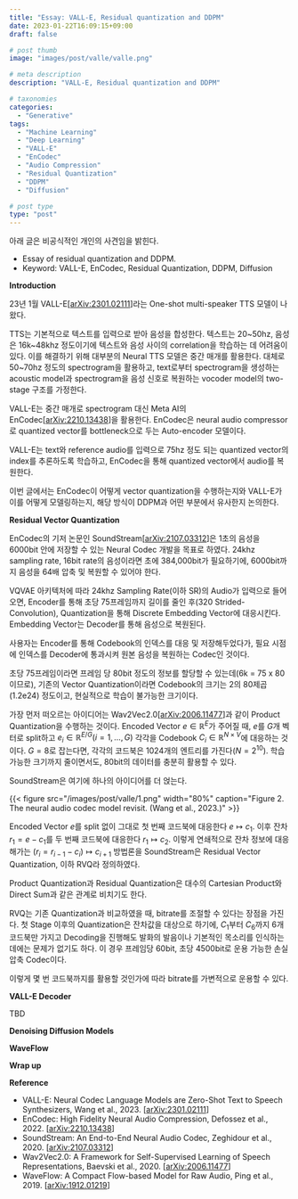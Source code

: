 ```yaml
---
title: "Essay: VALL-E, Residual quantization and DDPM"
date: 2023-01-22T16:09:15+09:00
draft: false

# post thumb
image: "images/post/valle/valle.png"

# meta description
description: "VALL-E, Residual quantization and DDPM"

# taxonomies
categories:
  - "Generative"
tags:
  - "Machine Learning"
  - "Deep Learning"
  - "VALL-E"
  - "EnCodec"
  - "Audio Compression"
  - "Residual Quantization"
  - "DDPM"
  - "Diffusion"

# post type
type: "post"
---
```


아래 글은 비공식적인 개인의 사견임을 밝힌다.

- Essay of residual quantization and DDPM.
- Keyword: VALL-E, EnCodec, Residual Quantization, DDPM, Diffusion

**Introduction**

23년 1월 VALL-E[[arXiv:2301.02111](https://arxiv.org/abs/2301.02111)]라는 One-shot multi-speaker TTS 모델이 나왔다. 

TTS는 기본적으로 텍스트를 입력으로 받아 음성을 합성한다. 텍스트는 20~50hz, 음성은 16k~48khz 정도이기에 텍스트와 음성 사이의 correlation을 학습하는 데 어려움이 있다. 이를 해결하기 위해 대부분의 Neural TTS 모델은 중간 매개를 활용한다. 대체로 50~70hz 정도의 spectrogram을 활용하고, text로부터 spectrogram을 생성하는 acoustic model과 spectrogram을 음성 신호로 복원하는 vocoder model의 two-stage 구조를 가정한다.

VALL-E는 중간 매개로 spectrogram 대신 Meta AI의 EnCodec[[arXiv:2210.13438](https://arxiv.org/abs/2210.13438)]을 활용한다. EnCodec은 neural audio compressor로 quantized vector를 bottleneck으로 두는 Auto-encoder 모델이다.

VALL-E는 text와 reference audio를 입력으로 75hz 정도 되는 quantized vector의 index를 추론하도록 학습하고, EnCodec을 통해 quantized vector에서 audio를 복원한다.

이번 글에서는 EnCodec이 어떻게 vector quantization을 수행하는지와 VALL-E가 이를 어떻게 모델링하는지, 해당 방식이 DDPM과 어떤 부분에서 유사한지 논의한다.

**Residual Vector Quantization**

EnCodec의 기저 논문인 SoundStream[[arXiv:2107.03312](https://arxiv.org/abs/2107.03312)]은 1초의 음성을 6000bit 안에 저장할 수 있는 Neural Codec 개발을 목표로 하였다. 24khz sampling rate, 16bit rate의 음성이라면 초에 384,000bit가 필요하기에, 6000bit까지 음성을 64배 압축 및 복원할 수 있어야 한다.

VQVAE 아키텍처에 따라 24khz Sampling Rate(이하 SR)의 Audio가 입력으로 들어오면, Encoder를 통해 초당 75프레임까지 길이를 줄인 후(320 Strided-Convolution), Quantization을 통해 Discrete Embedding Vector에 대응시킨다. Embedding Vector는 Decoder를 통해 음성으로 복원된다.

사용자는 Encoder를 통해 Codebook의 인덱스를 대응 및 저장해두었다가, 필요 시점에 인덱스를 Decoder에 통과시켜 원본 음성을 복원하는 Codec인 것이다.

초당 75프레임이라면 프레임 당 80bit 정도의 정보를 할당할 수 있는데(6k = 75 x 80이므로), 기존의 Vector Quantization이라면 Codebook의 크기는 2의 80제곱(1.2e24) 정도이고, 현실적으로 학습이 불가능한 크기이다.

가장 먼저 떠오르는 아이디어는 Wav2Vec2.0[[arXiv:2006.11477](https://arxiv.org/abs/2006.11477)]과 같이 Product Quantization을 수행하는 것이다. Encoded Vector $e\in\mathbb R^E$가 주어질 때, $e$를 $G$개 벡터로 split하고 $e_i \in \mathbb R^{E/G} (i=1,...,G)$ 각각을 Codebook $C_i \in \mathbb R^{N\times V}$에 대응하는 것이다. $G=8$로 잡는다면, 각각의 코드북은 1024개의 엔트리를 가진다($N=2^{10}$). 학습 가능한 크기까지 줄이면서도, 80bit의 데이터를 충분히 활용할 수 있다.

SoundStream은 여기에 하나의 아이디어를 더 얹는다.

{{< figure src="/images/post/valle/1.png" width="80%" caption="Figure 2. The neural audio codec model revisit. (Wang et al., 2023.)" >}}

Encoded Vector $e$를 split 없이 그대로 첫 번째 코드북에 대응한다 $e \mapsto c_1$. 이후 잔차 $r_1 = e - c_1$를 두 번째 코드북에 대응한다 $r_1 \mapsto c_2$. 이렇게 연쇄적으로 잔차 정보에 대응해가는 $(r_{i} = r_{i-1} - c_{i}) \mapsto c_{i+1}$ 방법론을 SoundStream은 Residual Vector Quantization, 이하 RVQ라 정의하였다.

Product Quantization과 Residual Quantization은 대수의 Cartesian Product와 Direct Sum과 같은 관계로 비치기도 한다.

RVQ는 기존 Quantization과 비교하였을 때, bitrate를 조절할 수 있다는 장점을 가진다. 첫 Stage 이후의 Quantization은 잔차값을 대상으로 하기에, $C_1$부터 $C_6$까지 6개 코드북만 가지고 Decoding을 진행해도 발화의 발음이나 기본적인 목소리를 인식하는 데에는 문제가 없기도 하다. 이 경우 프레임당 60bit, 초당 4500bit로 운용 가능한 손실 압축 Codec이다.

이렇게 몇 번 코드북까지를 활용할 것인가에 따라 bitrate를 가변적으로 운용할 수 있다.

**VALL-E Decoder**

TBD

**Denoising Diffusion Models**

**WaveFlow**

**Wrap up**

**Reference**
- VALL-E: Neural Codec Language Models are Zero-Shot Text to Speech Synthesizers, Wang et al., 2023. [[arXiv:2301.02111](https://arxiv.org/abs/2301.02111)]
- EnCodec: High Fidelity Neural Audio Compression, Defossez et al., 2022. [[arXiv:2210.13438](https://arxiv.org/abs/2210.13438)]
- SoundStream: An End-to-End Neural Audio Codec, Zeghidour et al., 2020. [[arXiv:2107.03312](https://arxiv.org/abs/2107.03312)]
- Wav2Vec2.0: A Framework for Self-Supervised Learning of Speech Representations, Baevski et al., 2020. [[arXiv:2006.11477](https://arxiv.org/abs/2006.11477)]
- WaveFlow: A Compact Flow-based Model for Raw Audio, Ping et al., 2019. [[arXiv:1912.01219](https://arxiv.org/abs/1912.01219)]


